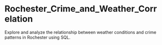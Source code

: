 # Rochester_Crime_and_Weather_Correlation
Explore and analyze the relationship between weather conditions and crime patterns in Rochester using SQL.
